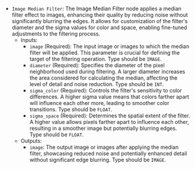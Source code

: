 - `Image Median Filter`: The Image Median Filter node applies a median filter effect to images, enhancing their quality by reducing noise without significantly blurring the edges. It allows for customization of the filter's diameter and the sigma values for color and space, enabling fine-tuned adjustments to the filtering process.
    - Inputs:
        - `image` (Required): The input image or images to which the median filter will be applied. This parameter is crucial for defining the target of the filtering operation. Type should be `IMAGE`.
        - `diameter` (Required): Specifies the diameter of the pixel neighborhood used during filtering. A larger diameter increases the area considered for calculating the median, affecting the level of detail and noise reduction. Type should be `INT`.
        - `sigma_color` (Required): Controls the filter's sensitivity to color differences. A higher sigma value means that colors farther apart will influence each other more, leading to smoother color transitions. Type should be `FLOAT`.
        - `sigma_space` (Required): Determines the spatial extent of the filter. A higher value allows pixels farther apart to influence each other, resulting in a smoother image but potentially blurring edges. Type should be `FLOAT`.
    - Outputs:
        - `image`: The output image or images after applying the median filter, showcasing reduced noise and potentially enhanced detail without significant edge blurring. Type should be `IMAGE`.
